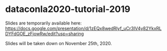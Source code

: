 # dataconla2020-tutorial-2019

Slides are temporarily available here: https://docs.google.com/presentation/d/1zEQx8wedRlyf_uCr3IV4y82YkxRLDYFdGOE_zFjowRw/edit?usp=sharing

Slides will be taken down on November 25th, 2020.

